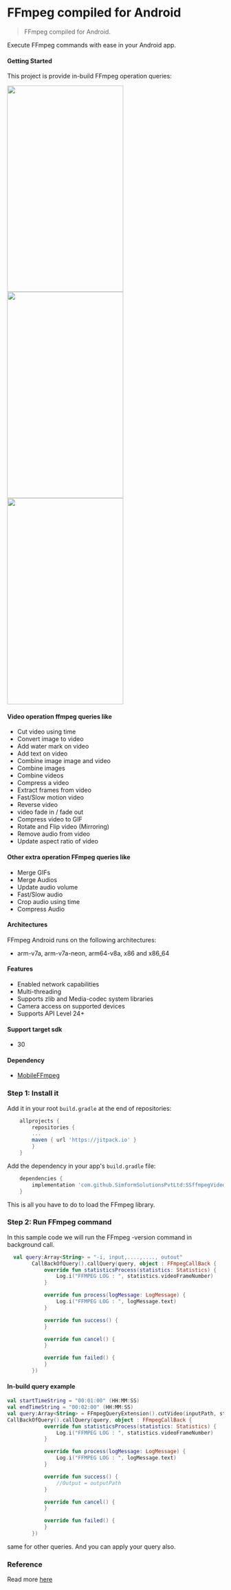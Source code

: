 # FFmpeg compiled for Android

> FFmpeg compiled for Android.

Execute FFmpeg commands with ease in your Android app.

#### Getting Started

This project is provide in-build FFmpeg operation queries:

<img src="https://user-images.githubusercontent.com/16113993/111145681-86f5ee00-85ae-11eb-9057-c54955819459.png" width=270 height=480>

<img src="https://user-images.githubusercontent.com/16113993/111145695-8a897500-85ae-11eb-9c92-625865c0bfd4.png" width=270 height=480>

<img src="https://user-images.githubusercontent.com/16113993/111145578-6cbc1000-85ae-11eb-90a6-3550842db092.gif" width=270 height=480>


#### Video operation ffmpeg queries like

- Cut video using time
- Convert image to video
- Add water mark on video
- Add text on video
- Combine image image and video
- Combine images
- Combine videos
- Compress a video
- Extract frames from video
- Fast/Slow motion video
- Reverse video
- video fade in / fade out
- Compress video to GIF
- Rotate and Flip video (Mirroring)
- Remove audio from video
- Update aspect ratio of video
  
#### Other extra operation FFmpeg queries like

- Merge GIFs
- Merge Audios
- Update audio volume
- Fast/Slow audio
- Crop audio using time
- Compress Audio

#### Architectures

FFmpeg Android runs on the following architectures:
- arm-v7a, arm-v7a-neon, arm64-v8a, x86 and x86_64

#### Features

- Enabled network capabilities
- Multi-threading
- Supports zlib and Media-codec system libraries
- Camera access on supported devices
- Supports API Level 24+

#### Support target sdk
- 30

#### Dependency

- [MobileFFmpeg](https://github.com/tanersener/mobile-ffmpeg)

### Step 1: Install it

Add it in your root `build.gradle` at the end of repositories:

```groovy
	allprojects {
	    repositories {
		...
		maven { url 'https://jitpack.io' }
	    }
	}
```

Add the dependency in your app's `build.gradle` file:

```groovy
	dependencies {
		implementation 'com.github.SimformSolutionsPvtLtd:SSffmpegVideoOperation:1.0.8'
	}
```

This is all you have to do to load the FFmpeg library.

### Step 2: Run FFmpeg command

In this sample code we will run the FFmpeg -version command in background call.

```kotlin
  val query:Array<String> = "-i, input,....,...., outout"
        CallBackOfQuery().callQuery(query, object : FFmpegCallBack {
            override fun statisticsProcess(statistics: Statistics) {
                Log.i("FFMPEG LOG : ", statistics.videoFrameNumber)
            }

            override fun process(logMessage: LogMessage) {
                Log.i("FFMPEG LOG : ", logMessage.text)
            }

            override fun success() {
            }

            override fun cancel() {
            }

            override fun failed() {
            }
        })
```



#### In-build query example

```kotlin
val startTimeString = "00:01:00" (HH:MM:SS)
val endTimeString = "00:02:00" (HH:MM:SS)
val query:Array<String> = FFmpegQueryExtension().cutVideo(inputPath, startTimeString, endTimeString, outputPath)
CallBackOfQuery().callQuery(query, object : FFmpegCallBack {
            override fun statisticsProcess(statistics: Statistics) {
                Log.i("FFMPEG LOG : ", statistics.videoFrameNumber)
            }

            override fun process(logMessage: LogMessage) {
                Log.i("FFMPEG LOG : ", logMessage.text)
            }

            override fun success() {
                //Output = outputPath
            }

            override fun cancel() {
            }

            override fun failed() {
            }
        })
```
same for other queries.
And you can apply your query also.

### Reference

Read more [here](https://github.com/SimformSolutionsPvtLtd/SSffmpegVideoOperation)
